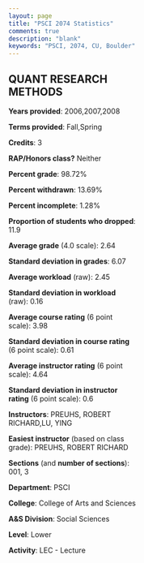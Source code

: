 ```yaml
---
layout: page
title: "PSCI 2074 Statistics"
comments: true
description: "blank"
keywords: "PSCI, 2074, CU, Boulder"
--- 
```

<head>
<script src="https://ajax.googleapis.com/ajax/libs/jquery/2.1.3/jquery.min.js"></script>
<script src="https://dl.dropboxusercontent.com/s/pc42nxpaw1ea4o9/highcharts.js?dl=0"></script>
<!-- <script src="../assets/js/highcharts.js"></script> -->
<style type="text/css">@font-face {
	font-family: "Bebas Neue";
	src: url(https://www.filehosting.org/file/details/544349/BebasNeue%20Regular.otf) format("opentype");
	}
	h1.Bebas { 
		font-family: "Bebas Neue", Verdana, Tahoma;
	}
</style>
</head>
<body>
	<div id="container" style="float: right; width: 45%; height: 88%; margin-left: 2.5%; margin-right: 2.5%;"></div>
	<script language="JavaScript">
		$(document).ready(function() {
		var chart = {type: 'column'};
		var title = {text: 'Grade Distribution'};
		var xAxis = {categories: ['A','B','C','D','F'],crosshair: true};
		var yAxis = {min: 0,title: {text: 'Percentage'}};
		var tooltip = {headerFormat: '<center><b><span style="font-size:20px">{point.key}</span></b></center>',
		               pointFormat: '<td style="padding:0"><b>{point.y:.1f}%</b></td>',
		               footerFormat: '</table>',shared: true,useHTML: true};
		var plotOptions = {column: {pointPadding: 0.0,borderWidth: 0}};  
		var credits = {enabled: false};var series= [{name: 'Percent',data: [28.77,36.99,17.81,5.48,10.96,]}];
		var json = {};
		json.chart = chart;
		json.title = title;
		json.tooltip = tooltip;
		json.xAxis = xAxis;
		json.yAxis = yAxis;  
		json.series = series;
		json.plotOptions = plotOptions;  
		json.credits = credits;
		$('#container').highcharts(json);
	});
	</script>
</body>
			   
## QUANT RESEARCH METHODS

**Years provided**: 2006,2007,2008

**Terms provided**: Fall,Spring

**Credits**: 3

**RAP/Honors class?** Neither

**Percent grade**: 98.72%

**Percent withdrawn**: 13.69%

**Percent incomplete**: 1.28%

**Proportion of students who dropped**: 11.9

**Average grade** (4.0 scale): 2.64

**Standard deviation in grades**: 6.07

**Average workload** (raw): 2.45

**Standard deviation in workload** (raw): 0.16

**Average course rating** (6 point scale): 3.98

**Standard deviation in course rating** (6 point scale): 0.61

**Average instructor rating** (6 point scale): 4.64

**Standard deviation in instructor rating** (6 point scale): 0.6

**Instructors**: PREUHS, ROBERT RICHARD,LU, YING

**Easiest instructor** (based on class grade): PREUHS, ROBERT RICHARD

**Sections** (and **number of sections**): 001, 3

**Department**: PSCI

**College**: College of Arts and Sciences

**A&S Division**: Social Sciences

**Level**: Lower

**Activity**: LEC - Lecture